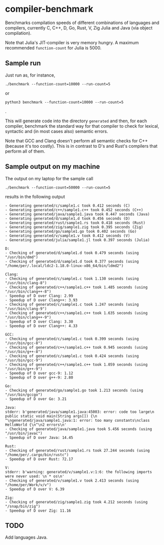 # compiler-benchmark

Benchmarks compilation speeds of different combinations of languages and
compilers, currently C, C++, D, Go, Rust, V, Zig Julia and Java (via object
compilation).

Note that Julia's JIT-compiler is very memory hungry. A maximum recommended
`function-count` for Julia is 5000.

## Sample run

Just run as, for instance,

    ./benchmark --function-count=10000 --run-count=5

or

    python3 benchmark --function-count=10000 --run-count=5

.

This will generate code into the directory `generated` and then, for each
compiler, benchmark the standard way for that compiler to check for lexical,
syntactic and (in most cases also) semantic errors.

Note that GCC and Clang doesn't perform all semantic checks for C++ (because
it's too costly). This is in contrast to D's and Rust's compilers that perform
all of them.

## Sample output on my machine

The output on my laptop for the sample call

    ./benchmark --function-count=50000 --run-count=5

results in the following output

```
- Generating generated/c/sample1.c took 0.412 seconds (C)
- Generating generated/c++/sample1.c++ took 0.452 seconds (C++)
- Generating generated/java/sample1.java took 0.447 seconds (Java)
- Generating generated/d/sample1.d took 0.456 seconds (D)
- Generating generated/rust/sample1.rs took 0.418 seconds (Rust)
- Generating generated/zig/sample1.zig took 0.395 seconds (Zig)
- Generating generated/go/sample1.go took 0.402 seconds (Go)
- Generating generated/v/sample1.v took 0.412 seconds (V)
- Generating generated/julia/sample1.jl took 0.397 seconds (Julia)

D:
- Checking of generated/d/sample1.d took 0.479 seconds (using "/usr/bin/dmd")
- Checking of generated/d/sample1.d took 0.377 seconds (using "/home/per/.local/ldc2-1.18.0-linux-x86_64/bin/ldmd2")

Clang:
- Checking of generated/c/sample1.c took 1.130 seconds (using "/usr/bin/clang-8")
- Checking of generated/c++/sample1.c++ took 1.485 seconds (using "/usr/bin/clang++-8")
- Speedup of D over Clang: 2.99
- Speedup of D over Clang++: 3.93
- Checking of generated/c/sample1.c took 1.247 seconds (using "/usr/bin/clang-9")
- Checking of generated/c++/sample1.c++ took 1.635 seconds (using "/usr/bin/clang++-9")
- Speedup of D over Clang: 3.30
- Speedup of D over Clang++: 4.33

GCC:
- Checking of generated/c/sample1.c took 0.399 seconds (using "/usr/bin/gcc-8")
- Checking of generated/c++/sample1.c++ took 0.945 seconds (using "/usr/bin/g++-8")
- Checking of generated/c/sample1.c took 0.424 seconds (using "/usr/bin/gcc-9")
- Checking of generated/c++/sample1.c++ took 1.059 seconds (using "/usr/bin/g++-9")
- Speedup of D over gcc-9: 1.12
- Speedup of D over g++-9: 2.80

Go:
- Checking of generated/go/sample1.go took 1.213 seconds (using "/usr/bin/gccgo")
- Speedup of D over Go: 3.21

Java:
stderr: b'generated/java/sample1.java:45003: error: code too large\n    public static void main(String args[]) {\n                       ^\ngenerated/java/sample1.java:1: error: too many constants\nclass HelloWorld {\n^\n2 errors\n'
- Checking of generated/java/sample1.java took 5.456 seconds (using "/usr/bin/javac")
- Speedup of D over Java: 14.45

Rust:
- Checking of generated/rust/sample1.rs took 27.244 seconds (using "/home/per/.cargo/bin/rustc")
- Speedup of D over Rust: 72.17

V:
stderr: b'warning: generated/v/sample1.v:1:6: the following imports were never used: \n * os\n'
- Checking of generated/v/sample1.v took 2.413 seconds (using "/home/per/Work/v/v")
- Speedup of D over V: 6.39

Zig:
- Checking of generated/zig/sample1.zig took 4.212 seconds (using "/snap/bin/zig")
- Speedup of D over Zig: 11.16
```

## TODO

Add languages Java.
